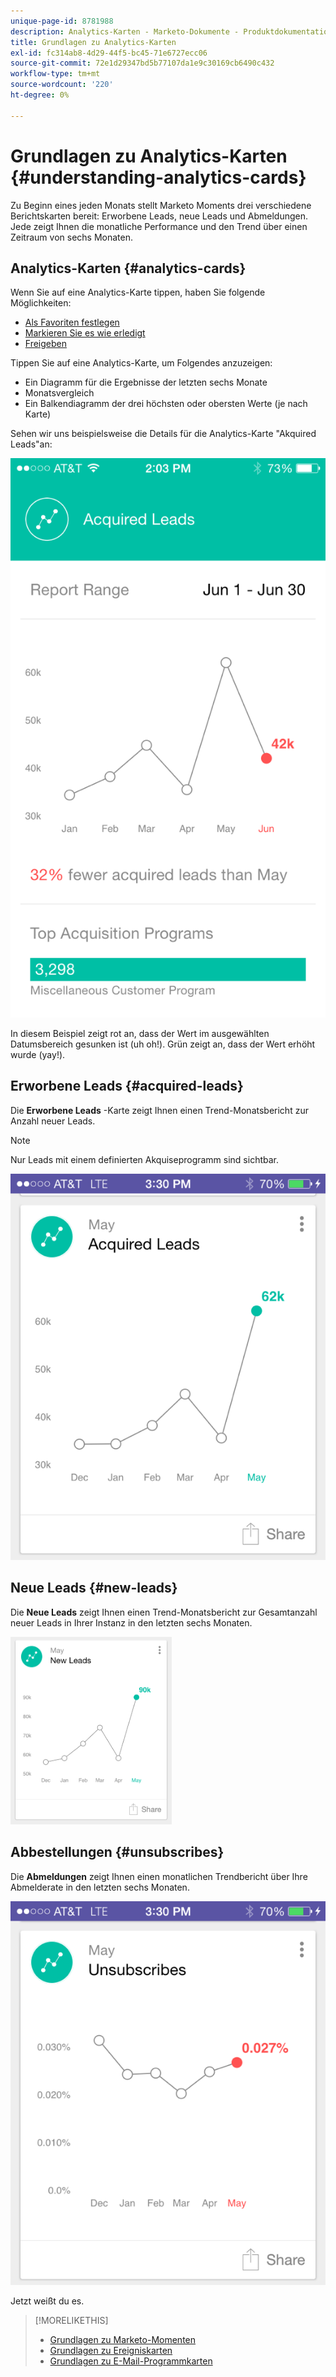 ```yaml
---
unique-page-id: 8781988
description: Analytics-Karten - Marketo-Dokumente - Produktdokumentation
title: Grundlagen zu Analytics-Karten
exl-id: fc314ab8-4d29-44f5-bc45-71e6727ecc06
source-git-commit: 72e1d29347bd5b77107da1e9c30169cb6490c432
workflow-type: tm+mt
source-wordcount: '220'
ht-degree: 0%

---
```


# Grundlagen zu Analytics-Karten {#understanding-analytics-cards}

Zu Beginn eines jeden Monats stellt Marketo Moments drei verschiedene Berichtskarten bereit: Erworbene Leads, neue Leads und Abmeldungen. Jede zeigt Ihnen die monatliche Performance und den Trend über einen Zeitraum von sechs Monaten.

## Analytics-Karten {#analytics-cards}

Wenn Sie auf eine Analytics-Karte tippen, haben Sie folgende Möglichkeiten:

* [Als Favoriten festlegen](/help/marketo/product-docs/core-marketo-concepts/mobile-apps/marketo-moments/working-with-moments/creating-a-favorite.md)
* [Markieren Sie es wie erledigt](/help/marketo/product-docs/core-marketo-concepts/mobile-apps/marketo-moments/working-with-moments/marking-it-done.md)
* [Freigeben](/help/marketo/product-docs/core-marketo-concepts/mobile-apps/marketo-moments/working-with-moments/sharing-a-moment.md)

Tippen Sie auf eine Analytics-Karte, um Folgendes anzuzeigen:

* Ein Diagramm für die Ergebnisse der letzten sechs Monate
* Monatsvergleich
* Ein Balkendiagramm der drei höchsten oder obersten Werte (je nach Karte)

Sehen wir uns beispielsweise die Details für die Analytics-Karte &quot;Akquired Leads&quot;an:

![](assets/image2015-7-6-14-3a5-3a25.png)

In diesem Beispiel zeigt rot an, dass der Wert im ausgewählten Datumsbereich gesunken ist (uh oh!). Grün zeigt an, dass der Wert erhöht wurde (yay!).

## Erworbene Leads {#acquired-leads}

Die **Erworbene Leads** -Karte zeigt Ihnen einen Trend-Monatsbericht zur Anzahl neuer Leads.

>[!NOTE]
>
>Nur Leads mit einem definierten Akquiseprogramm sind sichtbar.

![](assets/image2015-6-30-14-3a31-3a40.png)

## Neue Leads {#new-leads}

Die **Neue Leads** zeigt Ihnen einen Trend-Monatsbericht zur Gesamtanzahl neuer Leads in Ihrer Instanz in den letzten sechs Monaten.

![](assets/image2015-6-30-14-3a33-3a23.png)

## Abbestellungen {#unsubscribes}

Die **Abmeldungen** zeigt Ihnen einen monatlichen Trendbericht über Ihre Abmelderate in den letzten sechs Monaten.

![](assets/image2015-6-30-14-3a29-3a3.png)

Jetzt weißt du es.

>[!MORELIKETHIS]
>
>* [Grundlagen zu Marketo-Momenten](/help/marketo/product-docs/core-marketo-concepts/mobile-apps/marketo-moments/understanding-moments/understanding-marketo-moments.md)
>* [Grundlagen zu Ereigniskarten](/help/marketo/product-docs/core-marketo-concepts/mobile-apps/marketo-moments/understanding-moments/understanding-event-cards.md)
>* [Grundlagen zu E-Mail-Programmkarten](/help/marketo/product-docs/core-marketo-concepts/mobile-apps/marketo-moments/understanding-moments/understanding-email-program-cards.md)

